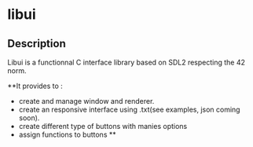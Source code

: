 # libui

## Description

Libui is a functionnal C interface library based on SDL2 respecting the 42 norm.

**It provides to :
* create and manage window and renderer.
* create an responsive interface using .txt(see examples, json coming soon).
* create different type of buttons with manies options
* assign functions to buttons
**
